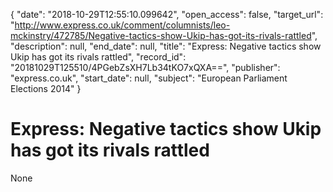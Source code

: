 {
  "date": "2018-10-29T12:55:10.099642", 
  "open_access": false, 
  "target_url": "http://www.express.co.uk/comment/columnists/leo-mckinstry/472785/Negative-tactics-show-Ukip-has-got-its-rivals-rattled", 
  "description": null, 
  "end_date": null, 
  "title": "Express: Negative tactics show Ukip has got its rivals rattled", 
  "record_id": "20181029T125510/4PGebZsXH7Lb34tKO7xQXA==", 
  "publisher": "express.co.uk", 
  "start_date": null, 
  "subject": "European Parliament Elections 2014"
}

# Express: Negative tactics show Ukip has got its rivals rattled

None